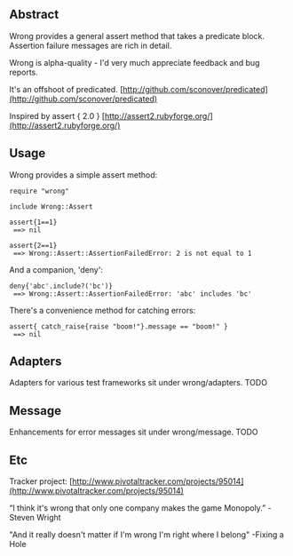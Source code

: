 ## Abstract ##

Wrong provides a general assert method that takes a predicate block.  Assertion failure messages are rich in detail.

Wrong is alpha-quality - I'd very much appreciate feedback and bug reports.

It's an offshoot of predicated.
[http://github.com/sconover/predicated](http://github.com/sconover/predicated)

Inspired by assert { 2.0 }
[http://assert2.rubyforge.org/](http://assert2.rubyforge.org/)

## Usage ##

Wrong provides a simple assert method:

	require "wrong"
	
	include Wrong::Assert
	
	assert{1==1} 
	 ==> nil
	
	assert{2==1}
	 ==> Wrong::Assert::AssertionFailedError: 2 is not equal to 1

And a companion, 'deny':

	deny{'abc'.include?('bc')}
	 ==> Wrong::Assert::AssertionFailedError: 'abc' includes 'bc'

There's a convenience method for catching errors:

	assert{ catch_raise{raise "boom!"}.message == "boom!" }
	 ==> nil

## Adapters ##

Adapters for various test frameworks sit under wrong/adapters.
TODO

## Message ##

Enhancements for error messages sit under wrong/message.
TODO

## Etc ##

Tracker project:
[http://www.pivotaltracker.com/projects/95014](http://www.pivotaltracker.com/projects/95014)

“I think it's wrong that only one company makes the game Monopoly.” -Steven Wright

"And it really doesn't matter if I'm wrong 
 I'm right where I belong"
-Fixing a Hole